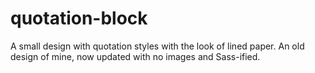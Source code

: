 # quotation-block
A small design with quotation styles with the look of lined paper. An old design of mine, now updated with no images and Sass-ified.
